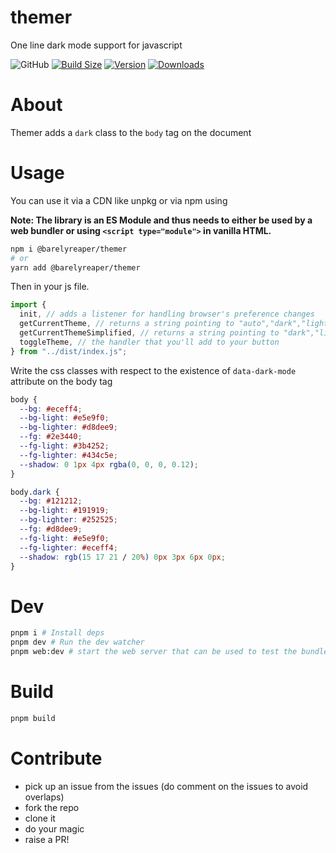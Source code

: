 # themer

One line dark mode support for javascript

 <p>
 <img alt="GitHub" src="https://img.shields.io/github/license/barelyhuman/themer?logoColor=000&colorA=000000&colorB=000000">
<a href="https://bundlephobia.com/result?p=@barelyreaper/themer"><img src="https://img.shields.io/bundlephobia/minzip/@barelyreaper/themer?label=bundle%20size&amp;style=flat&amp;colorA=000000&amp;colorB=000000" alt="Build Size"></a>
 <a href="https://www.npmjs.com/package/@barelyreaper/themer"><img src="https://img.shields.io/npm/v/@barelyreaper/themer?style=flat&amp;colorA=000000&amp;colorB=000000" alt="Version"></a>
 <a href="https://www.npmjs.com/package/@barelyreaper/themer"><img src="https://img.shields.io/npm/dt/@barelyreaper/themer.svg?style=flat&amp;colorA=000000&amp;colorB=000000" alt="Downloads"></a>
 </p>

# About

Themer adds a `dark` class to the `body` tag on the document

# Usage

You can use it via a CDN like unpkg or via npm using

**Note: The library is an ES Module and thus needs to either be used by a web bundler or using `<script type="module">` in vanilla HTML.**

```sh
npm i @barelyreaper/themer
# or
yarn add @barelyreaper/themer
```

Then in your js file.

```js
import {
  init, // adds a listener for handling browser's preference changes
  getCurrentTheme, // returns a string pointing to "auto","dark","light"
  getCurrentThemeSimplified, // returns a string pointing to "dark","light" (to be used for icons as the "auto" mode depends on a combination of preferences)
  toggleTheme, // the handler that you'll add to your button
} from "../dist/index.js";
```

Write the css classes with respect to the existence of `data-dark-mode` attribute on the body tag

```css
body {
  --bg: #eceff4;
  --bg-light: #e5e9f0;
  --bg-lighter: #d8dee9;
  --fg: #2e3440;
  --fg-light: #3b4252;
  --fg-lighter: #434c5e;
  --shadow: 0 1px 4px rgba(0, 0, 0, 0.12);
}

body.dark {
  --bg: #121212;
  --bg-light: #191919;
  --bg-lighter: #252525;
  --fg: #d8dee9;
  --fg-light: #e5e9f0;
  --fg-lighter: #eceff4;
  --shadow: rgb(15 17 21 / 20%) 0px 3px 6px 0px;
}
```

# Dev

```sh
pnpm i # Install deps
pnpm dev # Run the dev watcher
pnpm web:dev # start the web server that can be used to test the bundled library
```

# Build

```sh
pnpm build
```

# Contribute

- pick up an issue from the issues (do comment on the issues to avoid overlaps)
- fork the repo
- clone it
- do your magic
- raise a PR!
